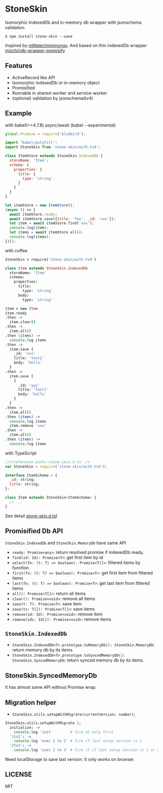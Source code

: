 # StoneSkin

Isomorphic IndexedDb and in-memory db wrapper with jsonschema validation.

```
$ npm install stone-skin --save
```

Inspired by [mWater/minimongo](https://github.com/mWater/minimongo "mWater/minimongo"). And based on thin indexedDb wrapper [mizchi/idb-wrapper-promisify](https://github.com/mizchi/idb-wrapper-promisify "mizchi/idb-wrapper-promisify")

## Features

- ActiveRecord like API
- Isomorphic indexedDb or in-memory object
- Promisified
- Runnable in shared-worker and service-worker
- (optional) validation by jsonschema(tv4)

## Example

with babel(>=4.7.8) async/await (babel --experimental)

```js
global.Promise = require('bluebird');

import "babel/polyfill";
import StoneSkin from 'stone-skin/with-tv4';

class ItemStore extends StoneSkin.IndexedDb {
  storeName: 'Item';
  schema: {
    properties: {
      title: {
        type: 'string'
      }
    }
  }
}

let itemStore = new ItemStore();
(async () => {
  await itemStore.ready;
  await itemStore.save({title: 'foo', _id: 'xxx'});
  let item = await itemStore.find('xxx');
  console.log(item);
  let items = await itemStore.all();
  console.log(items);
})();
```

with coffee

```coffee
StoneSkin = require('stone-skin/with-tv4')

class Item extends StoneSkin.IndexedDb
  storeName: 'Item'
  schema:
    properties:
      title:
        type: 'string'
      body:
        type: 'string'

item = new Item
item.ready
.then ->
  item.clear()
.then ->
  item.all()
.then (items) ->
  console.log items
.then ->
  item.save {
    _id: 'xxx'
    title: 'test2'
    body: 'hello'
  }
.then ->
  item.save [
    {
      _id: 'yyy'
      title: 'test1'
      body: 'hello'
    }
  ]
.then ->
  item.all()
.then (items) ->
  console.log items
  item.remove 'xxx'
.then ->
  item.all()
.then (items) ->
  console.log items
```

with TypeScript

```js
///<reference path='stone-skin.d.ts' />
var StoneSkin = require('stone-skin/with-tv4');

interface ItemSchema = {
  _id: string;
  title: string;
};

class Item extends StoneSkin<ItemSchema> {
  // ...
}
```

See detail [stone-skin.d.ts](stone-skin.d.ts))

## Promisified Db API

`StoneSkin.IndexedDb` and `StoneSkin.MemoryDb` have same API

- `ready: Promise<any>`: return resolved promise if indexedDb ready.
- `find(id: Id): Promise<T>`: get first item by id
- `select(fn: (t: T) => boolean): Promise<T[]>`: filtered items by function
- `first(fn: (t: T) => boolean): Promise<T>`: get first item from filtered items
- `last(fn: (t: T) => boolean): Promise<T>`: get last item from filtered items
- `all(): Promise<T[]>`: return all items
- `clear(): Promise<void>`: remove all items
- `save(t: T): Promise<T>`: save item
- `save(ts: T[]): Promise<T[]>`: save items
- `remove(id: Id): Promise<void>`: remove item
- `remove(ids: Id[]): Promise<void>`: remove items

## `StoneSkin.IndexedDb`

- `StoneSkin.IndexedDb<T>.prototype.toMemoryDb(): StoneSkin.MemoryDb`: return memory db by its items
- `StoneSkin.IndexedDb<T>.prototype.toSyncedMemoryDb(): StoneSkin.SyncedMemoryDb`: return synced memory db by its items.

## StoneSkin.SyncedMemoryDb

It has almost same API without Promise wrap.

## Migration helper

- `StoneSkin.utils.setupWithMigrate(currentVersion: number)`;

```coffee
StoneSkin.utils.setupWithMigrate 3,
  initialize: ->
    console.log 'init'        # fire at only first
  '1to2': ->
    console.log 'exec 1 to 2' # fire if last setup version is 1
  '2to3': ->
    console.log 'exec 2 to 3' # fire it if last setup version is 1 or 2
```

Need localStorage to save last version. It only works on browser.

## LICENSE

MIT
